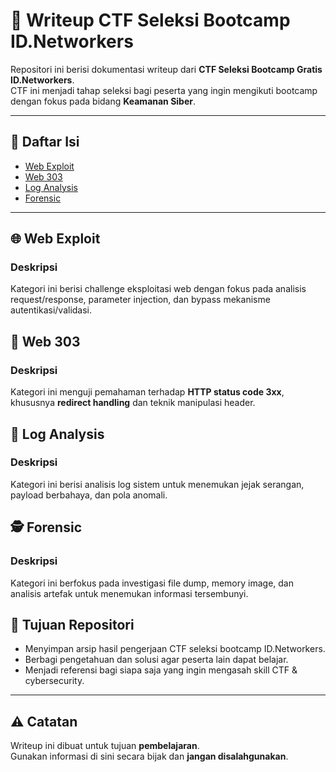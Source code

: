 # 📝 Writeup CTF Seleksi Bootcamp ID.Networkers

Repositori ini berisi dokumentasi writeup dari **CTF Seleksi Bootcamp Gratis ID.Networkers**.  
CTF ini menjadi tahap seleksi bagi peserta yang ingin mengikuti bootcamp dengan fokus pada bidang **Keamanan Siber**.  

---

## 📂 Daftar Isi
- [Web Exploit](#-web-exploit)
- [Web 303](#-web-303)
- [Log Analysis](#-log-analysis)
- [Forensic](#-forensic)

---

## 🌐 Web Exploit
### Deskripsi
Kategori ini berisi challenge eksploitasi web dengan fokus pada analisis request/response, parameter injection, dan bypass mekanisme autentikasi/validasi.  


## 🔄 Web 303
### Deskripsi
Kategori ini menguji pemahaman terhadap **HTTP status code 3xx**, khususnya **redirect handling** dan teknik manipulasi header.

## 📑 Log Analysis
### Deskripsi
Kategori ini berisi analisis log sistem untuk menemukan jejak serangan, payload berbahaya, dan pola anomali.  

## 🕵️ Forensic
### Deskripsi
Kategori ini berfokus pada investigasi file dump, memory image, dan analisis artefak untuk menemukan informasi tersembunyi.  


## 🎯 Tujuan Repositori
- Menyimpan arsip hasil pengerjaan CTF seleksi bootcamp ID.Networkers.  
- Berbagi pengetahuan dan solusi agar peserta lain dapat belajar.  
- Menjadi referensi bagi siapa saja yang ingin mengasah skill CTF & cybersecurity.  

---

## ⚠️ Catatan
Writeup ini dibuat untuk tujuan **pembelajaran**.  
Gunakan informasi di sini secara bijak dan **jangan disalahgunakan**.  

